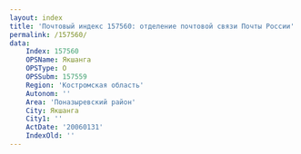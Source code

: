 ```yaml
---
layout: index
title: 'Почтовый индекс 157560: отделение почтовой связи Почты России'
permalink: /157560/
data:
    Index: 157560
    OPSName: Якшанга
    OPSType: О
    OPSSubm: 157559
    Region: 'Костромская область'
    Autonom: ''
    Area: 'Поназыревский район'
    City: Якшанга
    City1: ''
    ActDate: '20060131'
    IndexOld: ''
---
```

